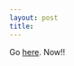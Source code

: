 ```yaml
---
layout: post
title: 
---
```


Go <a href="http://www.tv4.se/lattjo/kojan/bilbanan.asp">here</a>. Now!!
